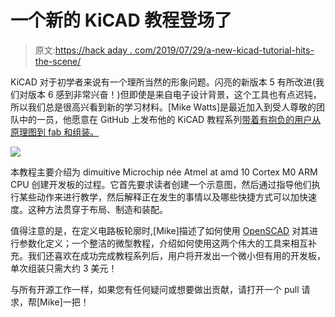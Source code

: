 # 一个新的 KiCAD 教程登场了

> 原文:[https://hack aday . com/2019/07/29/a-new-kicad-tutorial-hits-the-scene/](https://hackaday.com/2019/07/29/a-new-kicad-tutorial-hits-the-scene/)

KiCAD 对于初学者来说有一个理所当然的形象问题。闪亮的新版本 5 有所改进(我们对版本 6 感到非常兴奋！)但即使是来自电子设计背景，这个工具也有点迟钝，所以我们总是很高兴看到新的学习材料。[Mike Watts]是最近加入到受人尊敬的团队中的一员，他愿意在 GitHub 上发布他的 KiCAD 教程系列[带着有抱负的用户从原理图到 fab 和组装。](https://github.com/MalphasWats/hawk)

![](../Images/a698ea694183eb28810d3d3c20005ade.png)

本教程主要介绍为 dimuitive Microchip née Atmel at amd 10 Cortex M0 ARM CPU 创建开发板的过程。它首先要求读者创建一个示意图，然后通过指导他们执行某些动作来进行教学，然后解释正在发生的事情以及哪些快捷方式可以加快速度。这种方法贯穿于布局、制造和装配。

值得注意的是，在定义电路板轮廓时,[Mike]描述了如何使用 [OpenSCAD](https://www.openscad.org/) 对其进行参数化定义；一个整洁的微型教程，介绍如何使用这两个伟大的工具来相互补充。我们还喜欢在成功完成教程系列后，用户将开发出一个微小但有用的开发板，单次组装只需大约 3 美元！

与所有开源工作一样，如果您有任何疑问或想要做出贡献，请打开一个 pull 请求，帮[Mike]一把！